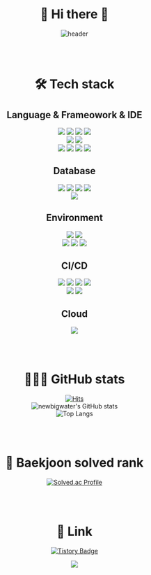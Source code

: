 
<div align="center">
    
# 👋 Hi there 👋  
![header](https://capsule-render.vercel.app/api?type=waving&color=auto&height=300&section=header&text=NewBigExcel&fontSize=90&animation=fadeIn&fontAlignY=30&desc=Hello!%20I'm%20Application%20Developer!&descAlignY=51&descAlign=62)
 
<br><br>

# 🛠️ Tech stack
## Language & Frameowork & IDE
<div align=center> 
<img src="https://img.shields.io/badge/c++-00599C?style=for-the-badge&logo=c%2B%2B&logoColor=white">
<img src="https://img.shields.io/badge/c%23-512BD4?style=for-the-badge&logo=Csharp&logoColor=white">
<img src="https://img.shields.io/badge/java-007396?style=for-the-badge&logo=Java&logoColor=white"> 
<img src="https://img.shields.io/badge/python-3776AB?style=for-the-badge&logo=python&logoColor=white">  
</div>
<div align=center> 
<img src="https://img.shields.io/badge/.NET-512BD4?style=for-the-badge&logo=dotnet&logoColor=white">
<img src="https://img.shields.io/badge/Spring-6DB33F?style=for-the-badge&logo=spring&logoColor=white">
</div>
<div align=center> 
<img src="https://img.shields.io/badge/Visual Studio-5C2D91?style=for-the-badge&logo=visualstudio&logoColor=white">
<img src="https://img.shields.io/badge/Intellij-000000?style=for-the-badge&logo=intellijidea&logoColor=white">
<img src="https://img.shields.io/badge/Jupyter-F37626?style=for-the-badge&logo=jupyter&logoColor=white">
<img src="https://img.shields.io/badge/Visual Studio Code-007ACC?style=for-the-badge&logo=visualstudiocode&logoColor=white">
</div>

## Database
<div align=center> 
<img src="https://img.shields.io/badge/MySQL-4479A1?style=for-the-badge&logo=mysql&logoColor=white">
<img src="https://img.shields.io/badge/SQLite-003B57?style=for-the-badge&logo=sqlite&logoColor=white">
<img src="https://img.shields.io/badge/MsSQL-CC2927?style=for-the-badge&logo=microsoftsqlserver&logoColor=white">
<img src="https://img.shields.io/badge/MariaDB-003545?style=for-the-badge&logo=mariadb&logoColor=white">
</div>
<div align=center> 
<img src="https://img.shields.io/badge/MongoDB-47A248?style=for-the-badge&logo=mongodb&logoColor=white">
</div>

## Environment
<div align=center> 
<img src="https://img.shields.io/badge/Windows-0078D4?style=for-the-badge&logo=windows&logoColor=white">
<img src="https://img.shields.io/badge/Linux-FCC624?style=for-the-badge&logo=linux&logoColor=white">
</div>
<div align=center> 
<img src="https://img.shields.io/badge/Jira-0052CC?style=for-the-badge&logo=jira&logoColor=white">
<img src="https://img.shields.io/badge/Flow-512BD4?style=for-the-badge&logo=flow&logoColor=white">
<img src="https://img.shields.io/badge/Slack-4A154B?style=for-the-badge&logo=slack&logoColor=white">
</div>

## CI/CD
<div align=center> 
<img src="https://img.shields.io/badge/Git-F05032?style=for-the-badge&logo=git&logoColor=white">
<img src="https://img.shields.io/badge/GitHub-181717?style=for-the-badge&logo=github&logoColor=white">
<img src="https://img.shields.io/badge/GitLab-FC6D26?style=for-the-badge&logo=gitlab&logoColor=white">
<img src="https://img.shields.io/badge/BitBucket-0052CC?style=for-the-badge&logo=bitbucket&logoColor=white">
</div>
<div align=center> 
<img src="https://img.shields.io/badge/Bamboo-0052CC?style=for-the-badge&logo=bamboo&logoColor=white">
<img src="https://img.shields.io/badge/Jenkins-D24939?style=for-the-badge&logo=jenkins&logoColor=white">
</div>

## Cloud
<div align=center> 
<img src="https://img.shields.io/badge/amazonaws-#232F3E?style=for-the-badge&logo=aws&logoColor=white">
</div>

<br><br>

# 👨🏻‍💻 GitHub stats
[![Hits](https://hits.seeyoufarm.com/api/count/incr/badge.svg?url=https%3A%2F%2Fgithub.com%2Fnewbigwater%2Fhit-counter&count_bg=%2379C83D&title_bg=%23555555&icon=&icon_color=%23E7E7E7&title=hits&edge_flat=false)](https://hits.seeyoufarm.com)  
![newbigwater's GitHub stats](https://github-readme-stats.vercel.app/api?username=newbigwater&show_icons=true&theme=radical)  
![Top Langs](https://github-readme-stats.vercel.app/api/top-langs/?username=newbigwater&layout=compact&theme=dark)

<br><br>
    
# 🏅 Baekjoon solved rank
[![Solved.ac Profile](http://mazassumnida.wtf/api/generate_badge?boj=newbigwater)](https://solved.ac/newbigwater) 

<br><br>

# 🔗 Link
[![Tistory Badge](https://img.shields.io/badge/Tistory-00B000?style=flat&logoColor=white)]("https://newbigwater.tistory.com/)

<a href="mailto:newbigwater@gmail.com" target="_blank"><img src="https://img.shields.io/badge/Gmail-EA4335?style=flat-square&logo=Gmail&logoColor=white"/></a>


</div>
